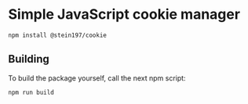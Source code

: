 # Simple JavaScript cookie manager
```
npm install @stein197/cookie
```

## Building
To build the package yourself, call the next npm script:
```
npm run build
```
